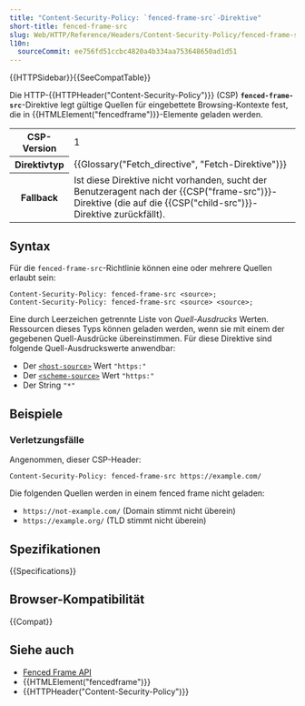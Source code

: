 ```yaml
---
title: "Content-Security-Policy: `fenced-frame-src`-Direktive"
short-title: fenced-frame-src
slug: Web/HTTP/Reference/Headers/Content-Security-Policy/fenced-frame-src
l10n:
  sourceCommit: ee756fd51ccbc4820a4b334aa753648650ad1d51
---
```


{{HTTPSidebar}}{{SeeCompatTable}}

Die HTTP-{{HTTPHeader("Content-Security-Policy")}} (CSP) **`fenced-frame-src`**-Direktive legt gültige Quellen für eingebettete Browsing-Kontexte fest, die in {{HTMLElement("fencedframe")}}-Elemente geladen werden.

<table class="properties">
  <tbody>
    <tr>
      <th scope="row">CSP-Version</th>
      <td>1</td>
    </tr>
    <tr>
      <th scope="row">Direktivtyp</th>
      <td>{{Glossary("Fetch_directive", "Fetch-Direktive")}}</td>
    </tr>
    <tr>
      <th scope="row">Fallback</th>
      <td>
        Ist diese Direktive nicht vorhanden, sucht der Benutzeragent nach der
        {{CSP("frame-src")}}-Direktive (die auf die {{CSP("child-src")}}-Direktive zurückfällt).
      </td>
    </tr>
  </tbody>
</table>

## Syntax

Für die `fenced-frame-src`-Richtlinie können eine oder mehrere Quellen erlaubt sein:

```http
Content-Security-Policy: fenced-frame-src <source>;
Content-Security-Policy: fenced-frame-src <source> <source>;
```

Eine durch Leerzeichen getrennte Liste von _Quell-Ausdrucks_ Werten. Ressourcen dieses Typs können geladen werden, wenn sie mit einem der gegebenen Quell-Ausdrücke übereinstimmen. Für diese Direktive sind folgende Quell-Ausdruckswerte anwendbar:

- Der [`<host-source>`](/de/docs/Web/HTTP/Reference/Headers/Content-Security-Policy#host-source) Wert `"https:"`
- Der [`<scheme-source>`](/de/docs/Web/HTTP/Reference/Headers/Content-Security-Policy#scheme-source) Wert `"https:"`
- Der String `"*"`

## Beispiele

### Verletzungsfälle

Angenommen, dieser CSP-Header:

```http
Content-Security-Policy: fenced-frame-src https://example.com/
```

Die folgenden Quellen werden in einem fenced frame nicht geladen:

- `https://not-example.com/` (Domain stimmt nicht überein)
- `https://example.org/` (TLD stimmt nicht überein)

## Spezifikationen

{{Specifications}}

## Browser-Kompatibilität

{{Compat}}

## Siehe auch

- [Fenced Frame API](/de/docs/Web/API/Fenced_frame_API)
- {{HTMLElement("fencedframe")}}
- {{HTTPHeader("Content-Security-Policy")}}

